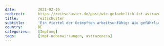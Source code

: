 ```yaml
---
date:          2021-02-16
redirect:      https://reitschuster.de/post/wie-gefaehrlich-ist-astrazeneca/
title:         reitschuster
subtitle:      'Ein Viertel der Geimpften arbeitsunfähig: Wie gefährlich ist AstraZeneca?'
country:       DE
categories:    [Impfung]
tags:          [impf-nebenwirkungen, astrazeneca]
---
```

